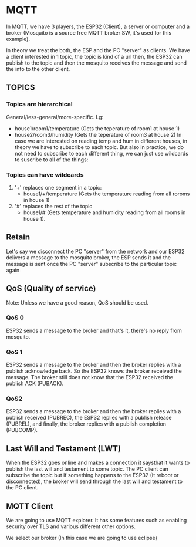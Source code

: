 # MQTT
In MQTT, we have 3 players, the ESP32 (Client), a server or computer and a broker (Mosquito is a source free MQTT broker SW, it's used for this example).

In theory we treat the both, the ESP and the PC "server" as clients. We have a client interested in 1 topic, the topic is kind of a url then, the ESP32 can publish to the topic and then the mosquito receives the message and send the info to the other client.

## TOPICS
### Topics are hierarchical
General/less-general/more-specific. I.g:
* house1/room1/temperature (Gets the teperature of room1 at house 1)
* house2/room3/humidity    (Gets the teperature of room3 at house 2)
In case we are interested on reading temp and hum in different houses, in thepry we have to subscribe to each topic. But also in practice, we do not need to subscribe to each different thing, we can just use wildcards to suscribe to all of the things: 

### Topics can have wildcards
1. '+' replaces one segment in a topic:
    * house1/+/temperature (Gets the temperature reading from all roroms in house 1)
2. '#' replaces the rest of the topic
    * house1/# (Gets temperature and humidity reading from all rooms in house 1).

## Retain
Let's say we disconnect the PC "server" from the network and our ESP32 delivers a message to the mosquito broker, the ESP sends it and the message is sent once the PC "server" subscribe to the particular topic again

## QoS (Quality of service)
Note: Unless we have a good reason, QoS should be used.
### QoS 0
ESP32 sends a message to the broker and that's it, there's no reply from mosquito.

### QoS 1
ESP32 sends a message to the broker and then the broker replies with a publish acknowledge back. So the ESP32 knows the broker received the message. The broker still does not know that the ESP32 received the publish ACK (PUBACK).

### QoS2
ESP32 sends a message to the broker and then the broker replies with a publish received (PUBREC), the ESP32 replies with a publish release (PUBREL), and finally, the broker replies with a publish completion (PUBCOMP).

## Last Will and Testament (LWT)
When the ESP32 goes online and makes a connection it saysthat it wants to publish the last will and testament to some topic. The PC client can subscribe the topic but if something happens to the ESP32 (It reboot or disconnected), the broker will send through the last will and testament to the PC client.

## MQTT Client
We are going to use MQTT explorer. It has some features such as enabling security over TLS and various different other options.

We select our broker (In this case we are going to use eclipse)